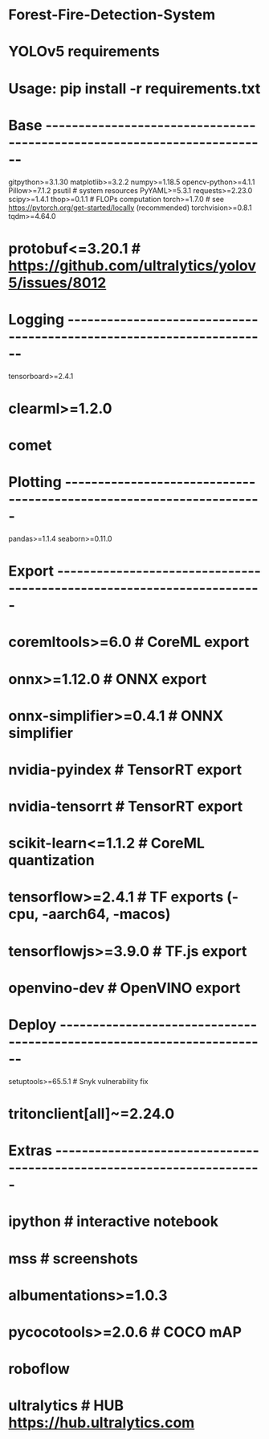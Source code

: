 # Forest-Fire-Detection-System
# YOLOv5 requirements
# Usage: pip install -r requirements.txt

# Base ------------------------------------------------------------------------
gitpython>=3.1.30
matplotlib>=3.2.2
numpy>=1.18.5
opencv-python>=4.1.1
Pillow>=7.1.2
psutil  # system resources
PyYAML>=5.3.1
requests>=2.23.0
scipy>=1.4.1
thop>=0.1.1  # FLOPs computation
torch>=1.7.0  # see https://pytorch.org/get-started/locally (recommended)
torchvision>=0.8.1
tqdm>=4.64.0
# protobuf<=3.20.1  # https://github.com/ultralytics/yolov5/issues/8012

# Logging ---------------------------------------------------------------------
tensorboard>=2.4.1
# clearml>=1.2.0
# comet

# Plotting --------------------------------------------------------------------
pandas>=1.1.4
seaborn>=0.11.0

# Export ----------------------------------------------------------------------
# coremltools>=6.0  # CoreML export
# onnx>=1.12.0  # ONNX export
# onnx-simplifier>=0.4.1  # ONNX simplifier
# nvidia-pyindex  # TensorRT export
# nvidia-tensorrt  # TensorRT export
# scikit-learn<=1.1.2  # CoreML quantization
# tensorflow>=2.4.1  # TF exports (-cpu, -aarch64, -macos)
# tensorflowjs>=3.9.0  # TF.js export
# openvino-dev  # OpenVINO export

# Deploy ----------------------------------------------------------------------
setuptools>=65.5.1 # Snyk vulnerability fix
# tritonclient[all]~=2.24.0

# Extras ----------------------------------------------------------------------
# ipython  # interactive notebook
# mss  # screenshots
# albumentations>=1.0.3
# pycocotools>=2.0.6  # COCO mAP
# roboflow
# ultralytics  # HUB https://hub.ultralytics.com
